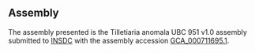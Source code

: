 

Assembly
--------

The assembly presented is the Tilletiaria anomala UBC 951 v1.0 assembly
submitted to [INSDC](http://www.insdc.org) with the assembly accession
[GCA\_000711695.1](http://www.ebi.ac.uk/ena/data/view/GCA_000711695.1).
